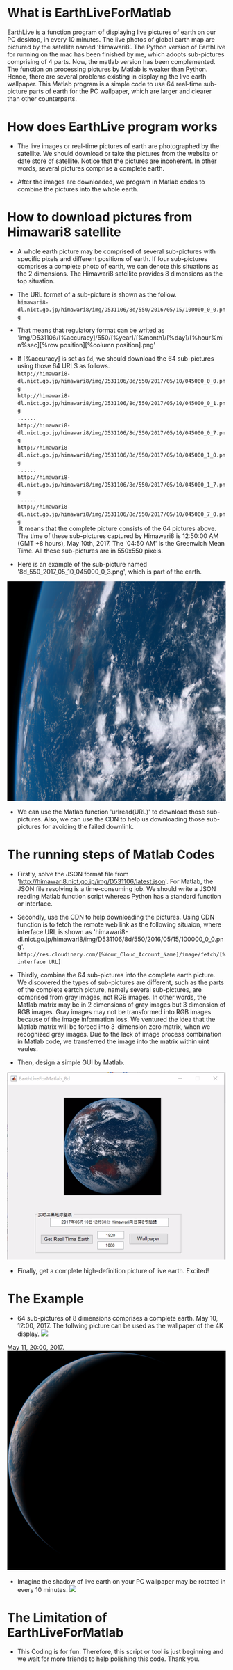# What is EarthLiveForMatlab

EarthLive is a function program of displaying live pictures of earth on our PC desktop, in every 10 minutes. The live photos of global earth map are pictured by the satellite named ’Himawari8’. The Python version of EarthLive for running on the mac has been finished by me, which adopts sub-pictures comprising of 4 parts. Now, the matlab version has been complemented. The function on processing pictures by Matlab is weaker than Python. Hence, there are several problems existing in displaying the live earth wallpaper. This Matlab program is a simple code to use 64 real-time sub-picture parts of earth for the PC wallpaper, which are larger and clearer than other counterparts.

# How does EarthLive program works
* The live images or real-time pictures of earth are photographed by the satellite. We should download or take the pictures from the website or date store of satellite. Notice that the pictures are incoherent. In other words, several pictures comprise a complete earth.

* After the images are downloaded, we program in Matlab codes to combine the pictures into the whole earth.

# How to download pictures from Himawari8 satellite
* A whole earth picture may be comprised of several sub-pictures with specific pixels and different positions of earth. If four sub-pictures comprises a complete photo of earth, we can denote this situations as the 2 dimensions. The Himawari8 satellite provides 8 dimensions as the top situation.

* The URL format of a sub-picture is shown as the follow.
</br>`himawari8-dl.nict.go.jp/himawari8/img/D531106/8d/550/2016/05/15/100000_0_0.png`

* That means that regulatory format can be writed as 'img/D531106/[%accuracy]/550/[%year]/[%month]/[%day]/[%hour%min%sec][%row position][%column position].png'

* If [%accuracy] is set as `8d`, we should download the 64 sub-pictures using those 64 URLS as follows.
 </br>`http://himawari8-dl.nict.go.jp/himawari8/img/D531106/8d/550/2017/05/10/045000_0_0.png`</br>
`http://himawari8-dl.nict.go.jp/himawari8/img/D531106/8d/550/2017/05/10/045000_0_1.png`</br>
`......` </br>
`http://himawari8-dl.nict.go.jp/himawari8/img/D531106/8d/550/2017/05/10/045000_0_7.png`</br>
`http://himawari8-dl.nict.go.jp/himawari8/img/D531106/8d/550/2017/05/10/045000_1_0.png`</br>
`......` </br>
`http://himawari8-dl.nict.go.jp/himawari8/img/D531106/8d/550/2017/05/10/045000_1_7.png`</br>
`......` </br>
`http://himawari8-dl.nict.go.jp/himawari8/img/D531106/8d/550/2017/05/10/045000_7_0.png`</br>
  It means that the complete picture consists of the 64 pictures above. The time of these sub-pictures captured by Himawari8 is 12:50:00 AM (GMT +8 hours), May 10th, 2017. The '04:50 AM' is the Greenwich Mean Time. All these sub-pictures are in 550x550 pixels.
  
 * Here is an example of the sub-picture named '8d_550_2017_05_10_045000_0_3.png', which is part of the earth.
 
 ![](https://github.com/bitpeach/EarthLiveForMatlab/blob/master/8d_550_2017_05_10_045000_0_3.png)
 
 * We can use the Matlab function 'urlread(URL)' to download those sub-pictures. Also, we can use the CDN to help us downloading those sub-pictures for avoiding the failed downlink.
 
 # The running steps of Matlab Codes
* Firstly, solve the JSON format file from 'http://himawari8.nict.go.jp/img/D531106/latest.json'. For Matlab, the JSON file resolving is a time-consuming job. We should write a JSON reading Matlab function script whereas Python has a standard function or interface.

* Secondly, use the CDN to help downloading the pictures. Using CDN function is to fetch the remote web link as the following situaion, where interface URL is shown as 'himawari8-dl.nict.go.jp/himawari8/img/D531106/8d/550/2016/05/15/100000_0_0.png'. 
</br>`http://res.cloudinary.com/[%Your_Cloud_Account_Name]/image/fetch/[%interface URL]`

* Thirdly, combine the 64 sub-pictures into the complete earth picture. We discovered the types of sub-pictures are different, such as the parts of the complete eartch picture, namely several sub-pictures, are comprised from gray images, not RGB images. In other words, the Matlab matrix may be in 2 dimensions of gray images but 3 dimension of RGB images. Gray images may not be transformed into RGB images because of the image information loss. We ventured the idea that the Matlab matrix will be forced into 3-dimension zero matrix, when we recognized gray images. Due to the lack of image process combination in Matlab code, we transferred the image into the matrix within uint vaules.

* Then, design a simple GUI by Matlab.

![](https://github.com/bitpeach/EarthLiveForMatlab/blob/master/Matlab%20GUI.png)

* Finally, get a complete high-definition picture of live earth. Excited!

 # The Example
* 64 sub-pictures of 8 dimensions comprises a complete earth.
May 10, 12:00, 2017. The follwing picture can be used as the wallpaper of the 4K display.
![](https://github.com/bitpeach/EarthLiveForMatlab/blob/master/2017_05_10_12_30_00.png)

May 11, 20:00, 2017.
 ![](https://github.com/bitpeach/EarthLiveForMatlab/blob/master/2017_05_11_20_00_00.png)
 
 * Imagine the shadow of live earth on your PC wallpaper may be rotated in every 10 minutes.
 ![](https://github.com/bitpeach/EarthLiveForMatlab/blob/master/EarthLive.gif)

# The Limitation of EarthLiveForMatlab
* This Coding is for fun. Therefore, this script or tool is just beginning and we wait for more friends to help polishing this code. Thank you.
